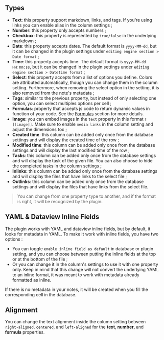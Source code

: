 ## Types

- **Text**: this property support markdown, links, and tags. If you're using links you can enable alias in the column settings ;
- **Number**: this property only accepts numbers ;
- **Checkbox**: this property is represented by `true/false` in the underlying markdown ;
- **Date**: this property accepts dates. The default format is `yyyy-MM-dd`, but it can be changed in the plugin settings under `editing engine section > Date format` ;
- **Time**: this property accepts time. The default format is `yyyy-MM-dd HH:mm:ss`, but it can be changed in the plugin settings under `editing engine section > Datetime format` ;
- **Select**: this property accepts from a list of options you define. Colors are attributed automatically, though you can change them in the column setting. Furthermore, when removing the select option in the setting, it is also removed from the note's metadata ;
- **Tags**: similar to the previous property, but instead of only selecting one option, you can select multiples options per cell ;
- **Formulas**: property that accepts js code to return dynamic values in function of your code. See the [Formulas](/docs/features/Formulas) section for more details.
- **Image**: you can embed images in the `text` property in this format `![[image]]`. Make sure to enable `media links` in the column setting and adjust the dimensions too ;
- **Created time**: this column can be added only once from the database settings and will display the created time of the row ;
- **Modified time**: this column can be added only once from the database settings and will display the last modified time of the row ;
- **Tasks**: this column can be added only once from the database settings and will display the task of the given file. You can also choose to hide the completed tasks in the column settings ;
- **Inlinks**: this column can be added only once from the database settings and will display the files that have links to the select file ;
- **Outlinks**: this column can be added only once from the database settings and will display the files that have links from the select file.
> You can change from one property type to another, and if the format is right, it will be recognized by the plugin.

## YAML & Dataview Inline Fields

The plugin works with YAML and dataview inline fields, but by default, it looks for metadata in YAML. To make it work with inline fields, you have two options :

- You can toggle `enable inline field as default` in database or plugin setting, and you can choose between putting the inline fields at the top or at the bottom of the file ;
- Or you can change it in the column's settings to use it with one property only. Keep in mind that this change will not convert the underlying YAML to an inline format, it was meant to work with metadata already formatted as inline.

If there is no metadata in your notes, it will be created when you fill the corresponding cell in the database. 

## Alignment

You can change the text alignment inside the column setting between `right-aligned`, `centered`, and `left-aligned` for the **text**, **number**, and **formula** properties.